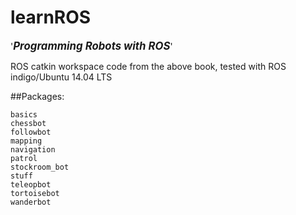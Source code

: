 # learnROS

'<big>***Programming Robots with ROS***</big>' 

ROS catkin workspace code from the above book, tested with ROS indigo/Ubuntu 14.04 LTS

##Packages:
	
	basics
	chessbot
	followbot
	mapping
	navigation
	patrol
	stockroom_bot
	stuff
	teleopbot
	tortoisebot
	wanderbot
